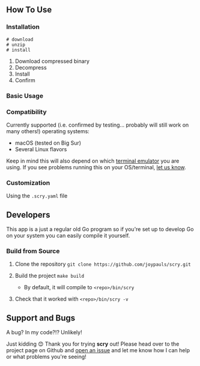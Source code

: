 ## How To Use

### Installation

```
# download
# unzip
# install
```

1. Download compressed binary
2. Decompress
3. Install
4. Confirm

### Basic Usage

### Compatibility

Currently supported (i.e. confirmed by testing... probably will still work on many others!) operating systems:
- macOS (tested on Big Sur)
- Several Linux flavors

Keep in mind this will also depend on which [terminal emulator](https://en.wikipedia.org/wiki/List_of_terminal_emulators) you are using. If you see problems running this on your OS/terminal, [let us know](#support-and-bugs).

### Customization

Using the `.scry.yaml` file

## Developers

This app is a just a regular old Go program so if you're set up to develop Go on your system you can easily compile it yourself.

### Build from Source

1. Clone the repository `git clone https://github.com/joypauls/scry.git`

2. Build the project `make build`
    - By default, it will compile to `<repo>/bin/scry`

3. Check that it worked with `<repo>/bin/scry -v`

## Support and Bugs

A bug? In my code?!? Unlikely!

Just kidding 😊 Thank you for trying **scry** out! Please head over to the project page on Github and [open an issue](https://github.com/joypauls/scry/issues/new) and let me know how I can help or what problems you're seeing!

